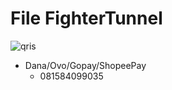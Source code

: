 # File FighterTunnel

![qris](https://sc-xray.yha.my.id/ftvpn.png)
- Dana/Ovo/Gopay/ShopeePay
  - 081584099035
